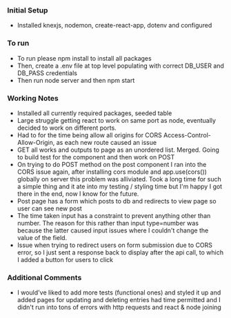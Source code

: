 ### Initial Setup
* Installed knexjs, nodemon, create-react-app, dotenv and configured

### To run
* To run please npm install to install all packages
* Then, create a .env file at top level populating with correct DB_USER and DB_PASS credentials
* Then run node server and then npm start

### Working Notes
* Installed all currently required packages, seeded table
* Large struggle getting react to work on same port as node, eventually decided to work on different ports.
* Had to for the time being allow all origins for CORS Access-Control-Allow-Origin, as each new route caused an issue
* GET all works and outputs to page as an unordered list. Merged. Going to build test for the component and then work on POST
* On trying to do POST method on the post component I ran into the CORS issue again, after installing cors module and app.use(cors()) globally on server this problem was alliviated. Took a long time for such a simple thing and it ate into my testing / styling time but I'm happy I got there in the end, now I know for the future.
* Post page has a form which posts to db and redirects to view page so user can see new post
* The time taken input has a constraint to prevent anything other than number. The reason for this rather than input type=number was because the latter caused input issues where I couldn't change the value of the field.
* Issue when trying to redirect users on form submission due to CORS error, so I just sent a response back to display after the api call, to which I added a button for users to click

### Additional Comments
* I would've liked to add more tests (functional ones) and styled it up and added pages for updating and deleting entries had time permitted and I didn't run into tons of errors with http requests and react & node joining
